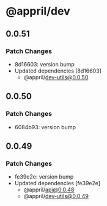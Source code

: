 # @appril/dev

## 0.0.51

### Patch Changes

- 8d16603: version bump
- Updated dependencies [8d16603]
  - @appril/dev-utils@0.0.50

## 0.0.50

### Patch Changes

- 6084b93: version bump

## 0.0.49

### Patch Changes

- fe39e2e: version bump
- Updated dependencies [fe39e2e]
  - @appril/api@0.0.48
  - @appril/dev-utils@0.0.49
